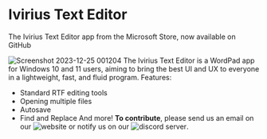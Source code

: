 # Ivirius Text Editor


The Ivirius Text Editor app from the Microsoft Store, now available on GitHub

![Screenshot 2023-12-25 001204](https://github.com/IviriusMain/Ivirius-Text-Editor/assets/106150547/43e0aef5-5b22-4750-9250-a2c5baecb8f0)
The Ivirius Text Editor is a WordPad app for Windows 10 and 11 users, aiming to bring the best UI and UX to everyone in a lightweight, fast, and fluid program.
Features:
- Standard RTF editing tools
- Opening multiple files
- Autosave
- Find and Replace
And more!
**To contribute**, please send us an email on our ![website](https://ivirius.webnode.page/) or notify us on our ![discord server](https://discord.com/invite/uasSwW5U2B).
